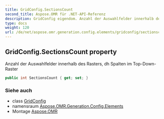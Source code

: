 ```yaml
---
title: GridConfig.SectionsCount
second_title: Aspose.OMR für .NET-API-Referenz
description: GridConfig eigendom. Anzahl der Auswahlfelder innerhalb des Rasters dh Spalten im TopDownRaster
type: docs
weight: 120
url: /de/net/aspose.omr.generation.config.elements/gridconfig/sectionscount/
---
```

## GridConfig.SectionsCount property

Anzahl der Auswahlfelder innerhalb des Rasters, dh Spalten im Top-Down-Raster

```csharp
public int SectionsCount { get; set; }
```

### Siehe auch

* class [GridConfig](../)
* namensraum [Aspose.OMR.Generation.Config.Elements](../../gridconfig/)
* Montage [Aspose.OMR](../../../)


